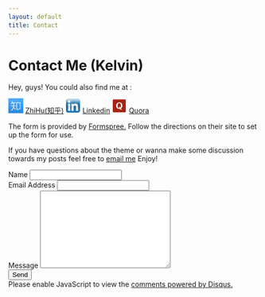 ```yaml
---
layout: default
title: Contact
---
```


<div id="contact">
  <h1 class="pageTitle">Contact Me (Kelvin)</h1>
  <div class="contactContent">
    <p>Hey, guys! You could also find me at :</p>
    <p><img src="/assets/img/zhihuicon.jpg" alt="" width="30" height="30"> <a href="http://zhihu.com/people/kelvin_liang">ZhiHu(知乎)</a><a>    </a><img src="/assets/img/Linkedin.png" alt="" width="30" height="30"> <a href="https://cn.linkedin.com/pub/kelvin-liang/78/42/8ab">Linkedin</a>
    <img src="/assets/img/quoraIcon.png" alt="" width="30" height="30"> <a href="https://www.quora.com/profile/Kelvin-Leung-9">Quora</a></p>
    <p>The form is provided by <a href="http://formspree.io/">Formspree.</a> Follow the directions on their site to set up the form for use.</p>
    <p>If you have questions about the theme or wanna make some discussion towards my posts feel free to <a href="mailto:kelvin_liang@outlook.com">email me</a> Enjoy!</p>
  </div>
  <form action="http://formspree.io/kelvin_liang@outlook.com" method="POST">
    <label for="name">Name</label>
    <input type="text" id="name" name="name" class="full-width"><br>
    <label for="email">Email Address</label>
    <input type="email" id="email" name="_replyto" class="full-width"><br>
    <label for="message">Message</label>
    <textarea name="message" id="message" cols="30" rows="10" class="full-width"></textarea><br>
    <input type="submit" value="Send" class="button">
  </form>

  <div id="disqus_thread"></div>
  <script type="text/javascript">
     /* * * CONFIGURATION VARIABLES * * */
     var disqus_shortname = 'kelvinleong';

     /* * * DON'T EDIT BELOW THIS LINE * * */
     (function() {
         var dsq = document.createElement('script'); dsq.type = 'text/javascript'; dsq.async = true;
         dsq.src = '//' + disqus_shortname + '.disqus.com/embed.js';
         (document.getElementsByTagName('head')[0] || document.getElementsByTagName('body')[0]).appendChild(dsq);
     })();
  </script>
  <noscript>Please enable JavaScript to view the <a href="https://disqus.com/?ref_noscript" rel="nofollow">comments powered by Disqus.</a></noscript>
</div>
